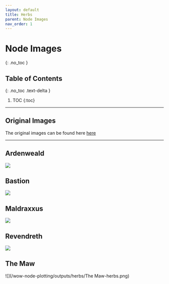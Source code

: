 ```yaml
---
layout: default
title: Herbs
parent: Node Images
nav_order: 1
---
```


# Node Images
{: .no_toc }

## Table of Contents
{: .no_toc .text-delta }

1. TOC
{:toc}

---

## Original Images
The original images can be found here [here](https://github.com/Sillocan/wow-node-plotting/tree/main/outputs)

---

## Ardenweald

![](/wow-node-plotting/outputs/herbs/Ardenweald-herbs.png)

## Bastion

![](/wow-node-plotting/outputs/herbs/Bastion-herbs.png)

## Maldraxxus

![](/wow-node-plotting/outputs/herbs/Maldraxxus-herbs.png)

## Revendreth

![](/wow-node-plotting/outputs/herbs/Revendreth-herbs.png)

## The Maw

![](/wow-node-plotting/outputs/herbs/The Maw-herbs.png)

